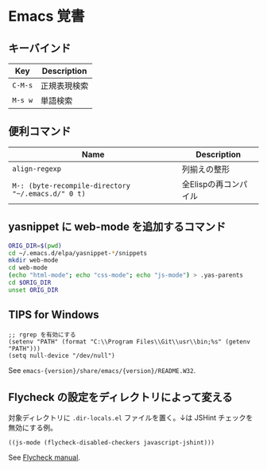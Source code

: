 # Emacs 覚書

## キーバインド

| Key     | Description  |
| ------- | ------------ |
| `C-M-s` | 正規表現検索 |
| `M-s w` | 単語検索     |

## 便利コマンド

| Name                                               | Description           |
| -------------------------------------------------- | --------------------- |
| `align-regexp`                                     | 列揃えの整形          |
| `M-: (byte-recompile-directory "~/.emacs.d/" 0 t)` | 全Elispの再コンパイル |

## yasnippet に web-mode を追加するコマンド

```sh
ORIG_DIR=$(pwd)
cd ~/.emacs.d/elpa/yasnippet-*/snippets
mkdir web-mode
cd web-mode
(echo "html-mode"; echo "css-mode"; echo "js-mode") > .yas-parents
cd $ORIG_DIR
unset ORIG_DIR
```

## TIPS for Windows

```elisp
;; rgrep を有効にする
(setenv "PATH" (format "C:\\Program Files\\Git\\usr\\bin;%s" (getenv "PATH")))
(setq null-device "/dev/null")
```

See `emacs-{version}/share/emacs/{version}/README.W32`.

## Flycheck の設定をディレクトリによって変える

対象ディレクトリに `.dir-locals.el` ファイルを置く。↓は JSHint チェックを無効にする例。

```elisp
((js-mode (flycheck-disabled-checkers javascript-jshint)))
```

See [Flycheck manual](http://www.flycheck.org/manual/latest/Syntax-checkers.html).
